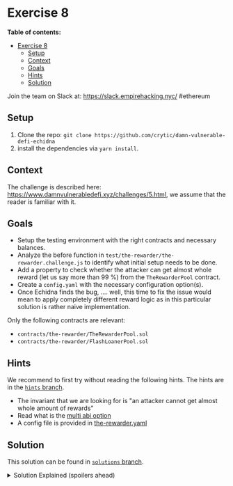 # Exercise 8

**Table of contents:**

- [Exercise 8](#exercise-8)
  - [Setup](#setup)
  - [Context](#context)
  - [Goals](#goals)
  - [Hints](#hints)
  - [Solution](#solution)

Join the team on Slack at: https://slack.empirehacking.nyc/ #ethereum

## Setup

1. Clone the repo: `git clone https://github.com/crytic/damn-vulnerable-defi-echidna`
2. install the dependencies via `yarn install`.

## Context

The challenge is described here: https://www.damnvulnerabledefi.xyz/challenges/5.html, we assume that the reader is familiar with it.

## Goals

- Setup the testing environment with the right contracts and necessary balances.
- Analyze the before function in `test/the-rewarder/the-rewarder.challenge.js` to identify what initial setup needs to be done.
- Add a property to check whether the attacker can get almost whole reward (let us say more than 99 %) from the `TheRewarderPool` contract.
- Create a `config.yaml` with the necessary configuration option(s).
- Once Echidna finds the bug, .... well, this time to fix the issue would mean to apply completely different reward logic as in this particular solution is rather naive implementation.

Only the following contracts are relevant:

- `contracts/the-rewarder/TheRewarderPool.sol`
- `contracts/the-rewarder/FlashLoanerPool.sol`

## Hints

We recommend to first try without reading the following hints. The hints are in the [`hints` branch](https://github.com/crytic/damn-vulnerable-defi-echidna/tree/hints).

- The invariant that we are looking for is "an attacker cannot get almost whole amount of rewards"
- Read what is the [multi abi option](../basic/common-testing-approaches.md#external-testing)
- A config file is provided in [the-rewarder.yaml](https://github.com/crytic/damn-vulnerable-defi-echidna/blob/solutions/the-rewarder.yaml)

## Solution

This solution can be found in [`solutions` branch](https://github.com/crytic/damn-vulnerable-defi-echidna/blob/solutions/contracts/the-rewarder/EchidnaRewarder.sol).

[ctf]: https://www.damnvulnerabledefi.xyz/

<details>
<summary>Solution Explained (spoilers ahead)</summary>

The goal of the rewarder challenge is to realize that an arbitrary user can call request a flash loan from `FlashLoanerPool` and borrow the whole amount of Damn Valuable Tokens (DVT) available. Then this amount of DVT can deposit into `TheRewarderPool`. By doing this, the user affects total proportion of tokens deposited in the `TheRewarderPool` (and thus gets the most of the percentage of deposited asset in that particular time on his/her side). Furthermore, if the user schedules it in the right time (once the `REWARDS_ROUND_MIN_DURATION` is reached), snapshot of users deposits is taken, the user repay immediately the loan (i.e., in the same transaction) and gets almost whole reward in return.
In fact, this can be done even if the arbitrary user has no DVT.

Echidna reveals this vulnerability by finding the right order of two function, simply calling (1) `TheRewarderPool.deposit()` (with prior approval) and (2) `TheRewarderPool.withdraw()` with the max amount of DVT borrowed in flash loan in both functions mentioned.

See example output below from Echidna:

```bash
echidna . --contract EchidnaRewarder --config ./the-rewarder.yaml
...

testRewards(): failed!💥
  Call sequence:
    *wait* Time delay: 441523 seconds Block delay: 9454
    setEnableDeposit(true) from: 0x0000000000000000000000000000000000030000
    setEnableWithdrawal(true) from: 0x0000000000000000000000000000000000030000
    flashLoan(39652220640884191256808) from: 0x0000000000000000000000000000000000030000
    testRewards() from: 0x0000000000000000000000000000000000030000

...
```

</details>

